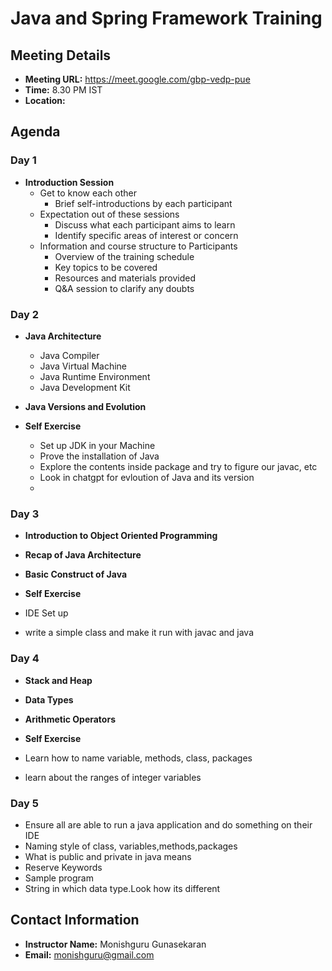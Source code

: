 
# Java and Spring Framework Training

## Meeting Details

- **Meeting URL:**
  https://meet.google.com/gbp-vedp-pue
- **Time:** 8.30 PM IST
- **Location:**


## Agenda

### Day 1

- **Introduction Session**
  - Get to know each other
    - Brief self-introductions by each participant
  - Expectation out of these sessions
    - Discuss what each participant aims to learn
    - Identify specific areas of interest or concern
  - Information and course structure to Participants
    - Overview of the training schedule
    - Key topics to be covered
    - Resources and materials provided
    - Q&A session to clarify any doubts
   
### Day 2

- **Java Architecture**
  - Java Compiler
  - Java Virtual Machine
  - Java Runtime Environment
  - Java Development Kit
- **Java Versions and Evolution**

- **Self Exercise**
  - Set up JDK in your Machine
  - Prove the installation of Java
  - Explore the contents inside package and try to figure our javac, etc
  - Look in chatgpt for evloution of Java and its version
  - 
### Day 3

- **Introduction to Object Oriented Programming**
- **Recap of Java Architecture**
- **Basic Construct of Java**

- **Self Exercise**
- IDE Set up
- write a simple class and make it run with javac and java

### Day 4

- **Stack and Heap**
- **Data Types**
- **Arithmetic Operators**
  
- **Self Exercise**
- Learn how to name variable, methods, class, packages
- learn about the ranges of integer variables
  
### Day 5

- Ensure all are able to run a java application and do something on their IDE
- Naming style of class, variables,methods,packages
- What is public and private in java means
- Reserve Keywords
- Sample program
- String in which data type.Look how its different

## Contact Information

- **Instructor Name:** Monishguru Gunasekaran 
- **Email:** monishguru@gmail.com
